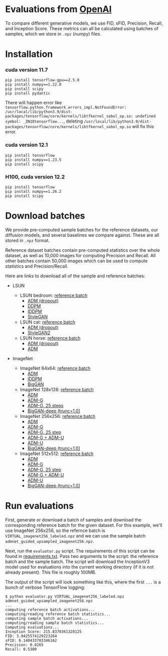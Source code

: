 # Evaluations from [OpenAI](https://github.com/openai/guided-diffusion/tree/main/evaluations)

To compare different generative models, we use FID, sFID, Precision, Recall, and Inception Score. These metrics can all be calculated using batches of samples, which we store in `.npz` (numpy) files.

# Installation
### cuda version 11.7
```
pip install tensorflow-gpu==2.5.0
pip install numpy==1.22.0
pip install scipy
pip install pydantic
```
There will happen error like `tensorflow.python.framework.errors_impl.NotFoundError: /usr/local/lib/python3.9/dist-packages/tensorflow/core/kernels/libtfkernel_sobol_op.so: undefined symbol: _ZN10tensorflow...`, deleting `/usr/local/lib/python3.9/dist-packages/tensorflow/core/kernels/libtfkernel_sobol_op.so` will fix this error.

### cuda version 12.1
```
pip install tensorflow
pip install numpy==1.23.5
pip install scipy
```

### H100, cuda version 12.2
```
pip install tensorflow
pip install numpy==1.26.2
pip install scipy
```

# Download batches

We provide pre-computed sample batches for the reference datasets, our diffusion models, and several baselines we compare against. These are all stored in `.npz` format.

Reference dataset batches contain pre-computed statistics over the whole dataset, as well as 10,000 images for computing Precision and Recall. All other batches contain 50,000 images which can be used to compute statistics and Precision/Recall.

Here are links to download all of the sample and reference batches:

 * LSUN
   * LSUN bedroom: [reference batch](https://openaipublic.blob.core.windows.net/diffusion/jul-2021/ref_batches/lsun/bedroom/VIRTUAL_lsun_bedroom256.npz)
     * [ADM (dropout)](https://openaipublic.blob.core.windows.net/diffusion/jul-2021/ref_batches/lsun/bedroom/admnet_dropout_lsun_bedroom.npz)
     * [DDPM](https://openaipublic.blob.core.windows.net/diffusion/jul-2021/ref_batches/lsun/bedroom/ddpm_lsun_bedroom.npz)
     * [IDDPM](https://openaipublic.blob.core.windows.net/diffusion/jul-2021/ref_batches/lsun/bedroom/iddpm_lsun_bedroom.npz)
     * [StyleGAN](https://openaipublic.blob.core.windows.net/diffusion/jul-2021/ref_batches/lsun/bedroom/stylegan_lsun_bedroom.npz)
   * LSUN cat: [reference batch](https://openaipublic.blob.core.windows.net/diffusion/jul-2021/ref_batches/lsun/cat/VIRTUAL_lsun_cat256.npz)
     * [ADM (dropout)](https://openaipublic.blob.core.windows.net/diffusion/jul-2021/ref_batches/lsun/cat/admnet_dropout_lsun_cat.npz)
     * [StyleGAN2](https://openaipublic.blob.core.windows.net/diffusion/jul-2021/ref_batches/lsun/cat/stylegan2_lsun_cat.npz)
   * LSUN horse: [reference batch](https://openaipublic.blob.core.windows.net/diffusion/jul-2021/ref_batches/lsun/horse/VIRTUAL_lsun_horse256.npz)
     * [ADM (dropout)](https://openaipublic.blob.core.windows.net/diffusion/jul-2021/ref_batches/lsun/horse/admnet_dropout_lsun_horse.npz)
     * [ADM](https://openaipublic.blob.core.windows.net/diffusion/jul-2021/ref_batches/lsun/horse/admnet_lsun_horse.npz)

 * ImageNet
   * ImageNet 64x64: [reference batch](https://openaipublic.blob.core.windows.net/diffusion/jul-2021/ref_batches/imagenet/64/VIRTUAL_imagenet64_labeled.npz)
     * [ADM](https://openaipublic.blob.core.windows.net/diffusion/jul-2021/ref_batches/imagenet/64/admnet_imagenet64.npz)
     * [IDDPM](https://openaipublic.blob.core.windows.net/diffusion/jul-2021/ref_batches/imagenet/64/iddpm_imagenet64.npz)
     * [BigGAN](https://openaipublic.blob.core.windows.net/diffusion/jul-2021/ref_batches/imagenet/64/biggan_deep_imagenet64.npz)
   * ImageNet 128x128: [reference batch](https://openaipublic.blob.core.windows.net/diffusion/jul-2021/ref_batches/imagenet/128/VIRTUAL_imagenet128_labeled.npz)
     * [ADM](https://openaipublic.blob.core.windows.net/diffusion/jul-2021/ref_batches/imagenet/128/admnet_imagenet128.npz)
     * [ADM-G](https://openaipublic.blob.core.windows.net/diffusion/jul-2021/ref_batches/imagenet/128/admnet_guided_imagenet128.npz)
     * [ADM-G, 25 steps](https://openaipublic.blob.core.windows.net/diffusion/jul-2021/ref_batches/imagenet/128/admnet_guided_25step_imagenet128.npz)
     * [BigGAN-deep (trunc=1.0)](https://openaipublic.blob.core.windows.net/diffusion/jul-2021/ref_batches/imagenet/128/biggan_deep_trunc1_imagenet128.npz)
   * ImageNet 256x256: [reference batch](https://openaipublic.blob.core.windows.net/diffusion/jul-2021/ref_batches/imagenet/256/VIRTUAL_imagenet256_labeled.npz)
     * [ADM](https://openaipublic.blob.core.windows.net/diffusion/jul-2021/ref_batches/imagenet/256/admnet_imagenet256.npz)
     * [ADM-G](https://openaipublic.blob.core.windows.net/diffusion/jul-2021/ref_batches/imagenet/256/admnet_guided_imagenet256.npz)
     * [ADM-G, 25 step](https://openaipublic.blob.core.windows.net/diffusion/jul-2021/ref_batches/imagenet/256/admnet_guided_25step_imagenet256.npz)
     * [ADM-G + ADM-U](https://openaipublic.blob.core.windows.net/diffusion/jul-2021/ref_batches/imagenet/256/admnet_guided_upsampled_imagenet256.npz)
     * [ADM-U](https://openaipublic.blob.core.windows.net/diffusion/jul-2021/ref_batches/imagenet/256/admnet_upsampled_imagenet256.npz)
     * [BigGAN-deep (trunc=1.0)](https://openaipublic.blob.core.windows.net/diffusion/jul-2021/ref_batches/imagenet/256/biggan_deep_trunc1_imagenet256.npz)
   * ImageNet 512x512: [reference batch](https://openaipublic.blob.core.windows.net/diffusion/jul-2021/ref_batches/imagenet/512/VIRTUAL_imagenet512.npz)
     * [ADM](https://openaipublic.blob.core.windows.net/diffusion/jul-2021/ref_batches/imagenet/512/admnet_imagenet512.npz)
     * [ADM-G](https://openaipublic.blob.core.windows.net/diffusion/jul-2021/ref_batches/imagenet/512/admnet_guided_imagenet512.npz)
     * [ADM-G, 25 step](https://openaipublic.blob.core.windows.net/diffusion/jul-2021/ref_batches/imagenet/512/admnet_guided_25step_imagenet512.npz)
     * [ADM-G + ADM-U](https://openaipublic.blob.core.windows.net/diffusion/jul-2021/ref_batches/imagenet/512/admnet_guided_upsampled_imagenet512.npz)
     * [ADM-U](https://openaipublic.blob.core.windows.net/diffusion/jul-2021/ref_batches/imagenet/512/admnet_upsampled_imagenet512.npz)
     * [BigGAN-deep (trunc=1.0)](https://openaipublic.blob.core.windows.net/diffusion/jul-2021/ref_batches/imagenet/512/biggan_deep_trunc1_imagenet512.npz)

# Run evaluations

First, generate or download a batch of samples and download the corresponding reference batch for the given dataset. For this example, we'll use ImageNet 256x256, so the refernce batch is `VIRTUAL_imagenet256_labeled.npz` and we can use the sample batch `admnet_guided_upsampled_imagenet256.npz`.

Next, run the `evaluator.py` script. The requirements of this script can be found in [requirements.txt](requirements.txt). Pass two arguments to the script: the reference batch and the sample batch. The script will download the InceptionV3 model used for evaluations into the current working directory (if it is not already present). This file is roughly 100MB.

The output of the script will look something like this, where the first `...` is a bunch of verbose TensorFlow logging:

```
$ python evaluator.py VIRTUAL_imagenet256_labeled.npz admnet_guided_upsampled_imagenet256.npz
...
computing reference batch activations...
computing/reading reference batch statistics...
computing sample batch activations...
computing/reading sample batch statistics...
Computing evaluations...
Inception Score: 215.8370361328125
FID: 3.9425574129223264
sFID: 6.140433703346162
Precision: 0.8265
Recall: 0.5309
```

